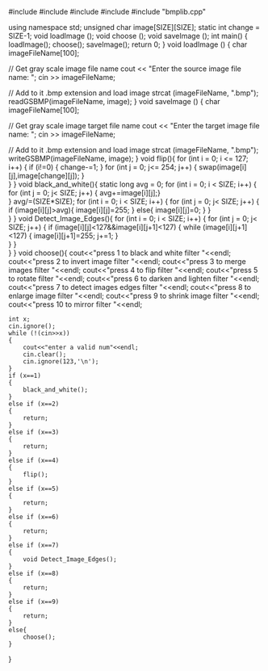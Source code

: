 #include <iostream>
#include <fstream>
#include <cstring>
#include <cmath>
#include "bmplib.cpp"

using namespace std;
unsigned char image[SIZE][SIZE];
static int change = SIZE-1;
void loadImage ();
void choose ();
void saveImage ();
int main()
{
    loadImage();
    choose();
    saveImage();
    return 0;
}
void loadImage () {
    char imageFileName[100];

   // Get gray scale image file name
    cout << "Enter the source image file name: ";
    cin >> imageFileName;

   // Add to it .bmp extension and load image
    strcat (imageFileName, ".bmp");
    readGSBMP(imageFileName, image);
}
void saveImage () {
    char imageFileName[100];

   // Get gray scale image target file name
    cout << "Enter the target image file name: ";
    cin >> imageFileName;

   // Add to it .bmp extension and load image
    strcat (imageFileName, ".bmp");
    writeGSBMP(imageFileName, image);
}
void flip(){
    for (int i = 0; i <= 127; i++) {
        if (i!=0)
        {
            change-=1;
        }
        for (int j = 0; j<= 254; j++) {
            swap(image[i][j],image[change][j]);
            }      
    }
}
void black_and_white(){
    static long avg = 0;
    for (int i = 0; i < SIZE; i++) {
        for (int j = 0; j< SIZE; j++) {
            avg+=image[i][j];}      
    }
    avg/=(SIZE*SIZE);
    for (int i = 0; i < SIZE; i++) {
        for (int j = 0; j< SIZE; j++) {
            if (image[i][j]>avg){
                image[i][j]=255;
            }
            else{
            image[i][j]=0;
            }
    }      
    }
}
void Detect_Image_Edges(){
    for (int i = 0; i < SIZE; i++) {
        for (int j = 0; j< SIZE; j++) {
            if (image[i][j]<127&&image[i][j+1]<127)
            {
                while (image[i][j+1]<127)
                {
                    image[i][j+1]=255;
                    j+=1;
                }          
            }
            }      
    }
}
void choose(){
    cout<<"press 1 to black and white filter "<<endl;
    cout<<"press 2 to invert image filter "<<endl;
    cout<<"press 3 to merge images filter "<<endl;
    cout<<"press 4 to flip filter "<<endl;
    cout<<"press 5 to rotate filter "<<endl;
    cout<<"press 6 to darken and lighten filter "<<endl;
    cout<<"press 7 to detect images edges filter "<<endl;
    cout<<"press 8 to enlarge image filter "<<endl;
    cout<<"press 9 to shrink image filter "<<endl;
    cout<<"press 10 to mirror filter "<<endl;

    int x;
    cin.ignore();
    while (!(cin>>x))
    {
        cout<<"enter a valid num"<<endl;
        cin.clear();
        cin.ignore(123,'\n');
    }
    if (x==1)
    {
        black_and_white();
    }
    else if (x==2)
    {
        return;
    }
    else if (x==3)
    {
        return;
    }
    else if (x==4)
    {
        flip();
    }
    else if (x==5)
    {
        return;
    }
    else if (x==6)
    {
        return;
    }
    else if (x==7)
    {
        void Detect_Image_Edges();
    }
    else if (x==8)
    {
        return;
    }
    else if (x==9)
    {
        return;
    }
    else{
        choose();
    }
}
